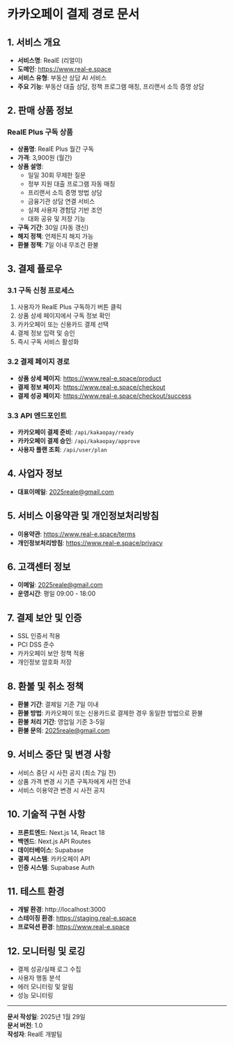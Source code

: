 # 카카오페이 결제 경로 문서

## 1. 서비스 개요
- **서비스명**: RealE (리얼이)
- **도메인**: https://www.real-e.space
- **서비스 유형**: 부동산 상담 AI 서비스
- **주요 기능**: 부동산 대출 상담, 정책 프로그램 매칭, 프리랜서 소득 증명 상담

## 2. 판매 상품 정보

### RealE Plus 구독 상품
- **상품명**: RealE Plus 월간 구독
- **가격**: 3,900원 (월간)
- **상품 설명**: 
  - 일일 30회 무제한 질문
  - 정부 지원 대출 프로그램 자동 매칭
  - 프리랜서 소득 증명 방법 상담
  - 금융기관 상담 연결 서비스
  - 실제 사용자 경험담 기반 조언
  - 대화 공유 및 저장 기능
- **구독 기간**: 30일 (자동 갱신)
- **해지 정책**: 언제든지 해지 가능
- **환불 정책**: 7일 이내 무조건 환불

## 3. 결제 플로우

### 3.1 구독 신청 프로세스
1. 사용자가 RealE Plus 구독하기 버튼 클릭
2. 상품 상세 페이지에서 구독 정보 확인
3. 카카오페이 또는 신용카드 결제 선택
4. 결제 정보 입력 및 승인
5. 즉시 구독 서비스 활성화

### 3.2 결제 페이지 경로
- **상품 상세 페이지**: https://www.real-e.space/product
- **결제 정보 페이지**: https://www.real-e.space/checkout
- **결제 성공 페이지**: https://www.real-e.space/checkout/success

### 3.3 API 엔드포인트
- **카카오페이 결제 준비**: `/api/kakaopay/ready`
- **카카오페이 결제 승인**: `/api/kakaopay/approve`
- **사용자 플랜 조회**: `/api/user/plan`

## 4. 사업자 정보
- **대표이메일**: 2025reale@gmail.com

## 5. 서비스 이용약관 및 개인정보처리방침
- **이용약관**: https://www.real-e.space/terms
- **개인정보처리방침**: https://www.real-e.space/privacy

## 6. 고객센터 정보
- **이메일**: 2025reale@gmail.com
- **운영시간**: 평일 09:00 - 18:00

## 7. 결제 보안 및 인증
- SSL 인증서 적용
- PCI DSS 준수
- 카카오페이 보안 정책 적용
- 개인정보 암호화 저장

## 8. 환불 및 취소 정책
- **환불 기간**: 결제일 기준 7일 이내
- **환불 방법**: 카카오페이 또는 신용카드로 결제한 경우 동일한 방법으로 환불
- **환불 처리 기간**: 영업일 기준 3-5일
- **환불 문의**: 2025reale@gmail.com

## 9. 서비스 중단 및 변경 사항
- 서비스 중단 시 사전 공지 (최소 7일 전)
- 상품 가격 변경 시 기존 구독자에게 사전 안내
- 서비스 이용약관 변경 시 사전 공지

## 10. 기술적 구현 사항
- **프론트엔드**: Next.js 14, React 18
- **백엔드**: Next.js API Routes
- **데이터베이스**: Supabase
- **결제 시스템**: 카카오페이 API
- **인증 시스템**: Supabase Auth

## 11. 테스트 환경
- **개발 환경**: http://localhost:3000
- **스테이징 환경**: https://staging.real-e.space
- **프로덕션 환경**: https://www.real-e.space

## 12. 모니터링 및 로깅
- 결제 성공/실패 로그 수집
- 사용자 행동 분석
- 에러 모니터링 및 알림
- 성능 모니터링

---

**문서 작성일**: 2025년 1월 29일  
**문서 버전**: 1.0  
**작성자**: RealE 개발팀
